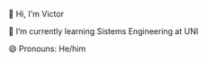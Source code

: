   👋 Hi, I'm Victor
  
  🌱 I’m currently learning Sistems Engineering at UNI 
  
  😄 Pronouns: He/him

<!---
OtherHmm/OtherHmm is a ✨ special ✨ repository because its `README.md` (this file) appears on your GitHub profile.
You can click the Preview link to take a look at your changes.
--->
